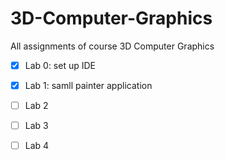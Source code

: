 ﻿# 3D-Computer-Graphics
All assignments of course 3D Computer Graphics

- [X] Lab 0: set up IDE
- [X] Lab 1: samll painter application
- [ ] Lab 2
- [ ] Lab 3
- [ ] Lab 4



